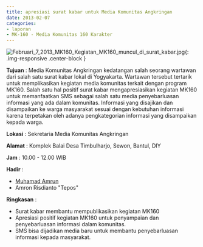 ```yaml
---
title: apresiasi surat kabar untuk Media Komunitas Angkringan
date: 2013-02-07
categories:
- laporan
- MK-160 - Media Komunitas 160 Karakter
---
```


![Februari_7_2013_MK160_Kegiatan_MK160_muncul_di_surat_kabar.jpg](/uploads/Februari_7_2013_MK160_Kegiatan_MK160_muncul_di_surat_kabar.jpg){: .img-responsive .center-block }

**Tujuan** : Media Komunitas Angkringan kedatangan salah seorang wartawan dari salah satu surat kabar lokal di Yogyakarta. Wartawan tersebut tertarik untuk memplikasikan kegiatan media komunitas terkait dengan program MK160. Salah satu hal positif surat kabar mengapresiasikan kegiatan MK160 untuk memanfaatkan SMS sebagai salah satu media penyebarluasan informasi yang ada dalam komunitas. Informasi yang disajikan dan disampaikan ke warga masyarakat sesuai dengan kebutuhan informasi karena terpetakan oleh adanya pengkategorian informasi yang disampaikan kepada warga. 

**Lokasi** : Sekretaria Media Komunitas Angkringan 

**Alamat** : Komplek Balai Desa Timbulharjo, Sewon, Bantul, DIY 

**Jam** : 10.00 - 12.00 WIB 

**Hadir** : 
* [Muhamad Amrun](http://wiki.ciptamedia.org/wiki/Muhamad_Amrun)
* Amron Risdianto "Tepos"

**Ringkasan** : 
* Surat kabar membantu mempublikasikan kegiatan MK160
* Apresiasi positif kegiatan MK160 untuk penyampaian dan penyebarluasan informasi dalam komunitas.
* SMS bisa dijadikan media baru untuk membantu penyebarluasan informasi kepada masyarakat.
